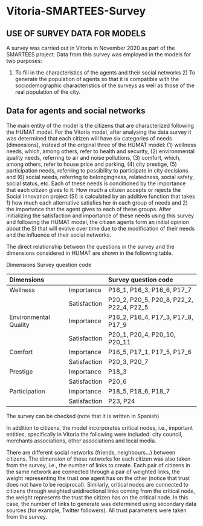 # Vitoria-SMARTEES-Survey

## USE OF SURVEY DATA FOR MODELS

A survey was carried out in Vitoria in November 2020 as part of the SMARTEES project. Data from this survey was employed in the models for two purposes:

1) To fill in the characteristics of the agents and their social networks 2) To generate the population of agents so that it is compatible with the sociodemographic characteristics of the surveys as well as those of the real population of the city.

## Data for agents and social networks

The main entity of the model is the citizens that are characterized following the HUMAT model. For the Vitoria model, after analysing the data survey it was determined that each citizen will have six categories of needs (dimensions), instead of the original three of the HUMAT model: (1) wellness needs, which, among others, refer to health and security, (2) environmental quality needs, referring to air and noise pollutions, (3) comfort, which, among others, refer to house price and parking, (4) city prestige, (5) participation needs, referring to possibility to participate in city decisions and (6) social needs, referring to belongingness, relatedness, social safety, social status, etc. Each of these needs is conditioned by the importance that each citizen gives to it. How much a citizen accepts or rejects the Social Innovation project (SI) is calculated by an additive function that takes 1) how much each alternative satisfies her in each group of needs and 2) the importance that the agent gives to each of these groups. After initializing the satisfaction and importance of these needs using this survey and following the HUMAT model, the citizen agents form an initial opinion about the SI that will evolve over time due to the modification of their needs and the influence of their social networks.

The direct relationship between the questions in the survey and the dimensions considered in HUMAT are shown in the following table.

Dimensions Survey question code

|Dimensions| |Survey question code|
|:----|:----|:----|
|Wellness|Importance|P16_1, P16_3, P16_6, P17_7|
| |Satisfaction|P20_2, P20_5, P20_8, P22_2, P22_4, P22_5|
|Environmental Quality|Importance|P16_2, P16_4, P17_3, P17_8, P17_9|
| |Satisfaction|P20_1, P20_4, P20_10, P20_11|
|Comfort|Importance|P16_5, P17_1, P17_5, P17_6|
| |Satisfaction|P20_3, P20_7|
|Prestige|Importance|P18_3|
| |Satisfaction|P20_6|
|Participation|Importance|P18_5, P18_6, P18_7|
| |Satisfaction|P23, P24|

The survey can be checked (note that it is written in Spanish)

In addition to citizens, the model incorporates critical nodes, i.e., important entities, specifically in Vitoria the following were included: city council, merchants associations, other associations and local media.

There are different social networks (friends, neighbours...) between citizens. The dimension of these networks for each citizen was also taken from the survey, i.e., the number of links to create. Each pair of citizens in the same network are connected through a pair of weighted links, the weight representing the trust one agent has on the other (notice that trust does not have to be reciprocal). Similarly, critical nodes are connected to citizens through weighted unidirectional links coming from the critical node, the weight represents the trust the citizen has on the critical node. In this case, the number of links to generate was determined using secondary data sources (for example, Twitter followers). All trust parameters were taken from the survey.
